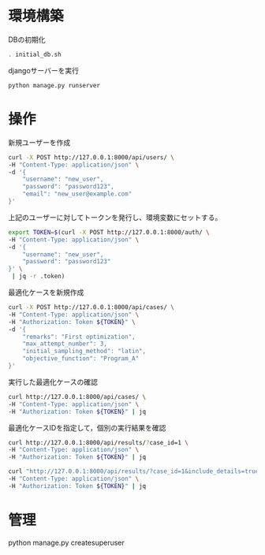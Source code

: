 # 環境構築
DBの初期化
```bash
. initial_db.sh 
```

djangoサーバーを実行
```
python manage.py runserver
```

# 操作
新規ユーザーを作成
```bash
curl -X POST http://127.0.0.1:8000/api/users/ \
-H "Content-Type: application/json" \
-d '{
    "username": "new_user",
    "password": "password123",
    "email": "new_user@example.com"
}'
```

上記のユーザーに対してトークンを発行し、環境変数にセットする。
```bash
export TOKEN=$(curl -X POST http://127.0.0.1:8000/auth/ \
-H "Content-Type: application/json" \
-d '{
    "username": "new_user",
    "password": "password123"
}' \
 | jq -r .token)
```

最適化ケースを新規作成
```bash
curl -X POST http://127.0.0.1:8000/api/cases/ \
-H "Content-Type: application/json" \
-H "Authorization: Token ${TOKEN}" \
-d '{
    "remarks": "First optimization",
    "max_attempt_number": 3,
    "initial_sampling_method": "latin",
    "objective_function": "Program_A"
}'
```


実行した最適化ケースの確認
```bash
curl http://127.0.0.1:8000/api/cases/ \
-H "Content-Type: application/json" \
-H "Authorization: Token ${TOKEN}" | jq
```

最適化ケースIDを指定して，個別の実行結果を確認
```bash
curl http://127.0.0.1:8000/api/results/?case_id=1 \
-H "Content-Type: application/json" \
-H "Authorization: Token ${TOKEN}" | jq
```

```bash
curl "http://127.0.0.1:8000/api/results/?case_id=1&include_details=true" \
-H "Content-Type: application/json" \
-H "Authorization: Token ${TOKEN}" | jq
```


# 管理
python manage.py createsuperuser
